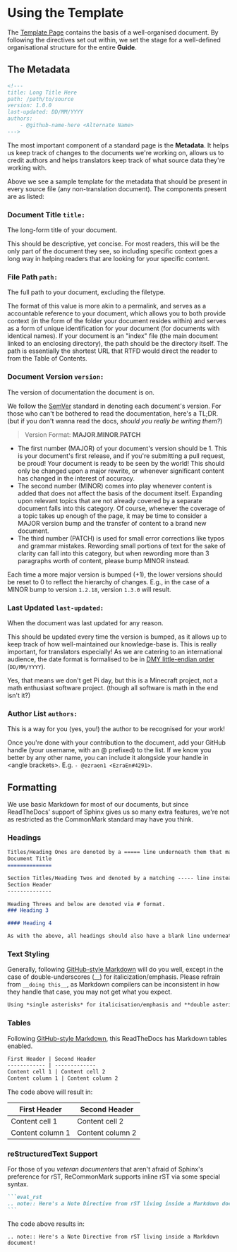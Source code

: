 <!---
title: Using the Template
path: /onboarding/contributing/using-template
version: 1.0.2
authors:
    - @ezraen1
--->
``` .. todo:: Add textstyling reference
```
Using the Template
===================

The [Template Page](/_sources/en/onboarding/contributing/template-page.md.txt) contains the basis of a well-organised document. By following the directives set out within, we set the stage for a well-defined organisational structure for the entire **Guide**.

The Metadata
------------

```html
<!---
title: Long Title Here
path: /path/to/source
version: 1.0.0
last-updated: DD/MM/YYYY
authors:
    - @github-name-here <Alternate Name>
--->
```

The most important component of a standard page is the **Metadata**. It helps us keep track of changes to the documents we're working on, allows us to credit authors and helps translators keep track of what source data they're working with.

Above we see a sample template for the metadata that should be present in every source file (any non-translation document).
The components present are as listed:

### Document Title `title:`
  The long-form title of your document. 
  
  This should be descriptive, yet concise. For most readers, this will be the only part of the document they see, so including specific context goes a long way in helping readers that are looking for your specific content.

### File Path `path:`
  The full path to your document, excluding the filetype. 
  
  The format of this value is more akin to a permalink, and serves as a accountable reference to your document, which allows you to both provide context (in the form of the folder your document resides within) and serves as a form of unique identification for your document (for documents with identical names).
  If your document is an "index" file (the main document linked to an enclosing directory), the path should be the directory itself. The path is essentially the shortest URL that RTFD would direct the reader to from the Table of Contents.

### Document Version `version:`
  The version of documentation the document is on. 
  
We follow the [SemVer](https://semver.org/) standard in denoting each document's version. For those who can't be bothered to read the documentation, here's a TL;DR. (but if you don't wanna read the docs, *should you really be writing them?*)

> Version Format: **MAJOR**.**MINOR**.**PATCH**

  - The first number (MAJOR) of your document's version should be 1. This is your document's first release, and if you're submitting a pull request, be proud! Your document is ready to be seen by the world! This should only be changed upon a major rewrite, or whenever significant content has changed in the interest of accuracy.
  - The second number (MINOR) comes into play whenever content is added that does not affect the basis of the document itself. Expanding upon relevant topics that are not already covered by a separate document falls into this category. Of course, whenever the coverage of a topic takes up enough of the page, it may be time to consider a MAJOR version bump and the transfer of content to a brand new document. 
  - The third number (PATCH) is used for small error corrections like typos and grammar mistakes. Rewording small portions of text for the sake of clarity can fall into this category, but when rewording more than 3 paragraphs worth of content, please bump MINOR instead.

  Each time a more major version is bumped (+1), the lower versions should be reset to 0 to reflect the hierarchy of changes. E.g., in the case of a MINOR bump to version `1.2.18`, version `1.3.0` will result.

### Last Updated `last-updated:`
  When the document was last updated for any reason.
  
  This should be updated every time the version is bumped, as it allows up to keep track of how well-maintained our knowledge-base is. This is really important, for translators especially!
  As we are catering to an international audience, the date format is formalised to be in [DMY little-endian order](https://en.wikipedia.org/wiki/Date_format_by_country) (`DD/MM/YYYY`). 
  
  Yes, that means we don't get Pi day, but this is a Minecraft project, not a math enthusiast software project. (though all software is math in the end isn't it?)

### Author List `authors:`
  This is a way for you (yes, you!) the author to be recognised for your work!
  
  Once you're done with your contribution to the document, add your GitHub handle (your username, with an @ prefixed) to the list. If we know you better by any other name, you can include it alongside your handle in \<angle brackets\>. E.g. `- @ezraen1 <EzraEn#4291>`.


Formatting
----------

We use basic Markdown for most of our documents, but since ReadTheDocs' support of Sphinx gives us so many extra features, we're not as restricted as the CommonMark standard may have you think.

### Headings
```markdown
Titles/Heading Ones are denoted by a ===== line underneath them that matches it's width.
Document Title
==============

Section Titles/Heading Twos and denoted by a matching ----- line instead.
Section Header
--------------

Heading Threes and below are denoted via # format.
### Heading 3

#### Heading 4

As with the above, all headings should also have a blank line underneath them before any content starts.
```


### Text Styling

Generally, following [GitHub-style Markdown](https://guides.github.com/pdfs/markdown-cheatsheet-online.pdf) will do you well, except in the case of double-underscores (__) for italicization/emphasis. Please refrain from `__doing this__`, as Markdown compilers can be inconsistent in how they handle that case, you may not get what you expect.
```markdown
Using *single asterisks* for italicisation/emphasis and **double asterisks** for bolding will do you well for consistency's sake.
```


### Tables

Following [GitHub-style Markdown](https://guides.github.com/pdfs/markdown-cheatsheet-online.pdf), this ReadTheDocs has Markdown tables enabled.

```markdown
First Header | Second Header
------------ | -------------
Content cell 1 | Content cell 2
Content column 1 | Content column 2
```
The code above will result in:

First Header | Second Header
------------ | -------------
Content cell 1 | Content cell 2
Content column 1 | Content column 2


### reStructuredText Support

For those of you *veteran documenters* that aren't afraid of Sphinx's preference for rST, ReCommonMark supports inline rST via some special syntax.

````markdown
```eval_rst
.. note:: Here's a Note Directive from rST living inside a Markdown document! 
```

````
The code above results in:

```eval_rst
.. note:: Here's a Note Directive from rST living inside a Markdown document! 
```